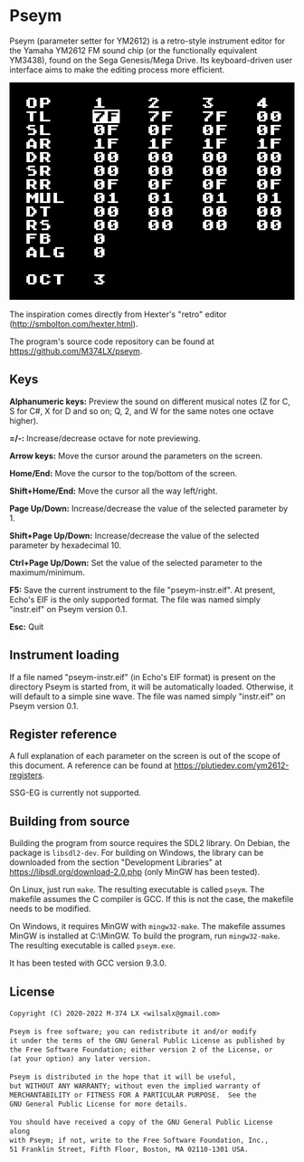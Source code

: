 # Pseym

Pseym (parameter setter for YM2612) is a retro-style instrument editor for the
Yamaha YM2612 FM sound chip (or the functionally equivalent YM3438), found on
the Sega Genesis/Mega Drive. Its keyboard-driven user interface aims to make
the editing process more efficient.

![Screenshot](screenshot.png)

The inspiration comes directly from Hexter's "retro" editor
(http://smbolton.com/hexter.html).

The program's source code repository can be found at
https://github.com/M374LX/pseym.

## Keys

**Alphanumeric keys:** Preview the sound on different musical notes
(Z for C, S for C#, X for D and so on; Q, 2, and W for the same notes one
octave higher).

**=/-:** Increase/decrease octave for note previewing.

**Arrow keys:** Move the cursor around the parameters on the screen.

**Home/End:** Move the cursor to the top/bottom of the screen.

**Shift+Home/End:** Move the cursor all the way left/right.

**Page Up/Down:** Increase/decrease the value of the selected parameter by 1.

**Shift+Page Up/Down:** Increase/decrease the value of the selected parameter
by hexadecimal 10.

**Ctrl+Page Up/Down:** Set the value of the selected parameter to the
maximum/minimum.

**F5:** Save the current instrument to the file "pseym-instr.eif". At present,
Echo's EIF is the only supported format. The file was named simply "instr.eif"
on Pseym version 0.1.

**Esc:** Quit

## Instrument loading

If a file named "pseym-instr.eif" (in Echo's EIF format) is present on the
directory Pseym is started from, it will be automatically loaded. Otherwise, it
will default to a simple sine wave. The file was named simply "instr.eif" on
Pseym version 0.1.

## Register reference

A full explanation of each parameter on the screen is out of the scope of this
document. A reference can be found at https://plutiedev.com/ym2612-registers.

SSG-EG is currently not supported.

## Building from source

Building the program from source requires the SDL2 library. On Debian, the
package is ``libsdl2-dev``. For building on Windows, the library can be
downloaded from the section "Development Libraries" at
https://libsdl.org/download-2.0.php (only MinGW has been tested).

On Linux, just run ``make``. The resulting executable is called ``pseym``. The
makefile assumes the C compiler is GCC. If this is not the case, the makefile
needs to be modified.

On Windows, it requires MinGW with ``mingw32-make``. The makefile assumes MinGW
is installed at C:\MinGW. To build the program, run ``mingw32-make``. The
resulting executable is called ``pseym.exe``.

It has been tested with GCC version 9.3.0.

## License

```
Copyright (C) 2020-2022 M-374 LX <wilsalx@gmail.com>

Pseym is free software; you can redistribute it and/or modify
it under the terms of the GNU General Public License as published by
the Free Software Foundation; either version 2 of the License, or
(at your option) any later version.

Pseym is distributed in the hope that it will be useful,
but WITHOUT ANY WARRANTY; without even the implied warranty of
MERCHANTABILITY or FITNESS FOR A PARTICULAR PURPOSE.  See the
GNU General Public License for more details.

You should have received a copy of the GNU General Public License along
with Pseym; if not, write to the Free Software Foundation, Inc.,
51 Franklin Street, Fifth Floor, Boston, MA 02110-1301 USA.
```

